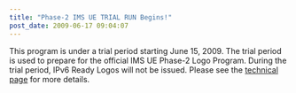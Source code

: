 ```yaml
---
title: "Phase-2 IMS UE TRIAL RUN Begins!"
post_date: 2009-06-17 09:04:07
---
```

This program is under a trial period starting June 15, 2009. The trial period is used to prepare for the official IMS UE Phase-2 Logo Program. During the trial period, IPv6 Ready Logos will not be issued. Please see the [technical page](../resources/ims_ue.html) for more details.
